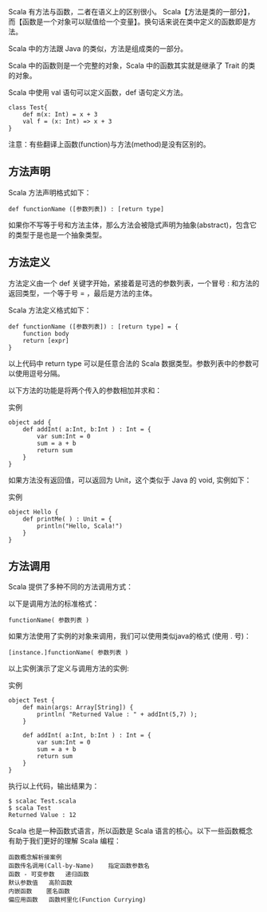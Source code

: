 Scala 有方法与函数，二者在语义上的区别很小。
Scala【方法是类的一部分】，而【函数是一个对象可以赋值给一个变量】。换句话来说在类中定义的函数即是方法。

Scala 中的方法跟 Java 的类似，方法是组成类的一部分。

Scala 中的函数则是一个完整的对象，Scala 中的函数其实就是继承了 Trait 的类的对象。

Scala 中使用 val 语句可以定义函数，def 语句定义方法。

```text
class Test{
    def m(x: Int) = x + 3
    val f = (x: Int) => x + 3
}
```
注意：有些翻译上函数(function)与方法(method)是没有区别的。

## 方法声明
Scala 方法声明格式如下：
```text
def functionName ([参数列表]) : [return type]
```

如果你不写等于号和方法主体，那么方法会被隐式声明为抽象(abstract)，包含它的类型于是也是一个抽象类型。

## 方法定义
方法定义由一个 def 关键字开始，紧接着是可选的参数列表，一个冒号 : 和方法的返回类型，一个等于号 = ，最后是方法的主体。

Scala 方法定义格式如下：
```text
def functionName ([参数列表]) : [return type] = {
    function body
    return [expr]
}
```

以上代码中 return type 可以是任意合法的 Scala 数据类型。参数列表中的参数可以使用逗号分隔。

以下方法的功能是将两个传入的参数相加并求和：

实例
```text
object add {
    def addInt( a:Int, b:Int ) : Int = {
        var sum:Int = 0
        sum = a + b
        return sum
    }
}
```
如果方法没有返回值，可以返回为 Unit，这个类似于 Java 的 void, 实例如下：

实例
```text
object Hello {
    def printMe( ) : Unit = {
        println("Hello, Scala!")
    }
}
```

## 方法调用
Scala 提供了多种不同的方法调用方式：

以下是调用方法的标准格式：
```text
functionName( 参数列表 )
```

如果方法使用了实例的对象来调用，我们可以使用类似java的格式 (使用 . 号)：
```text
[instance.]functionName( 参数列表 )
```

以上实例演示了定义与调用方法的实例:

实例
```text
object Test {
    def main(args: Array[String]) {
        println( "Returned Value : " + addInt(5,7) );
    }
    
    def addInt( a:Int, b:Int ) : Int = {
        var sum:Int = 0
        sum = a + b
        return sum
    }
}
```
执行以上代码，输出结果为：
```text
$ scalac Test.scala
$ scala Test
Returned Value : 12
```

Scala 也是一种函数式语言，所以函数是 Scala 语言的核心。以下一些函数概念有助于我们更好的理解 Scala 编程：
```text
函数概念解析接案例
函数传名调用(Call-by-Name)	指定函数参数名
函数 - 可变参数	递归函数
默认参数值	高阶函数
内嵌函数	匿名函数
偏应用函数	函数柯里化(Function Currying)
```
